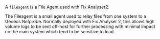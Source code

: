 A `fileagent` is a File Agent used with Fix Analyser2.

The Fileagent is a small agent used to relay files from one system to a Geneos Netprobe. Normally deployed with Fix Analyser 2, this allows high volume logs to be sent off-host for further processing with minimal impact on the main system which tend to be sensitive to load.
